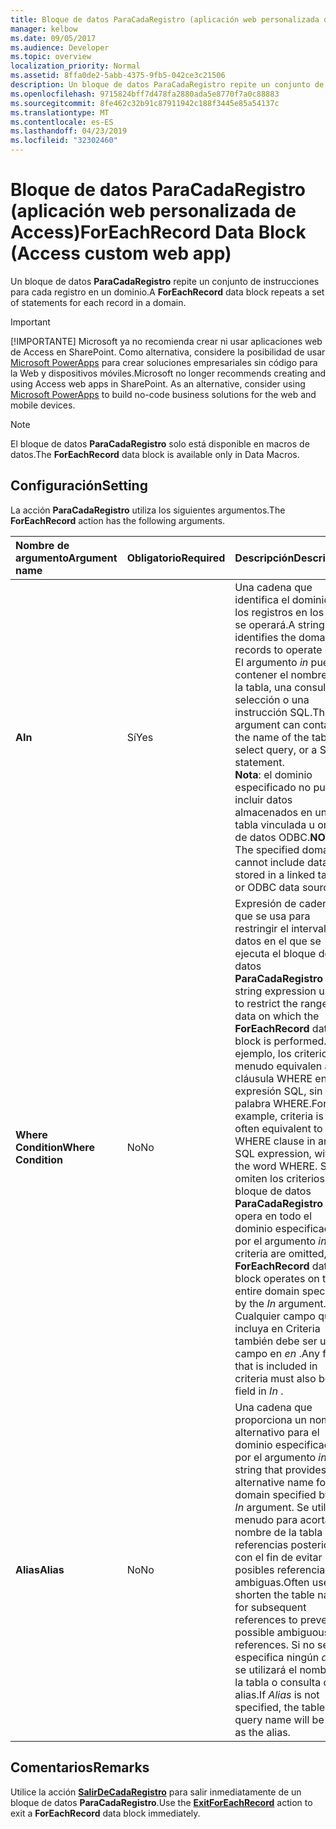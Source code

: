 ```yaml
---
title: Bloque de datos ParaCadaRegistro (aplicación web personalizada de Access)
manager: kelbow
ms.date: 09/05/2017
ms.audience: Developer
ms.topic: overview
localization_priority: Normal
ms.assetid: 8ffa0de2-5abb-4375-9fb5-042ce3c21506
description: Un bloque de datos ParaCadaRegistro repite un conjunto de instrucciones para cada registro en un dominio.
ms.openlocfilehash: 9715824bff7d478fa2880ada5e8770f7a0c88883
ms.sourcegitcommit: 8fe462c32b91c87911942c188f3445e85a54137c
ms.translationtype: MT
ms.contentlocale: es-ES
ms.lasthandoff: 04/23/2019
ms.locfileid: "32302460"
---
```

# <a name="foreachrecord-data-block-access-custom-web-app"></a><span data-ttu-id="1c441-103">Bloque de datos ParaCadaRegistro (aplicación web personalizada de Access)</span><span class="sxs-lookup"><span data-stu-id="1c441-103">ForEachRecord Data Block (Access custom web app)</span></span>

<span data-ttu-id="1c441-104">Un bloque de datos **ParaCadaRegistro** repite un conjunto de instrucciones para cada registro en un dominio.</span><span class="sxs-lookup"><span data-stu-id="1c441-104">A **ForEachRecord** data block repeats a set of statements for each record in a domain.</span></span> 
  
> [!IMPORTANT]
> <span data-ttu-id="1c441-p101">[!IMPORTANTE] Microsoft ya no recomienda crear ni usar aplicaciones web de Access en SharePoint. Como alternativa, considere la posibilidad de usar [Microsoft PowerApps](https://powerapps.microsoft.com/en-us/) para crear soluciones empresariales sin código para la Web y dispositivos móviles.</span><span class="sxs-lookup"><span data-stu-id="1c441-p101">Microsoft no longer recommends creating and using Access web apps in SharePoint. As an alternative, consider using [Microsoft PowerApps](https://powerapps.microsoft.com/en-us/) to build no-code business solutions for the web and mobile devices.</span></span> 
  
> [!NOTE]
> <span data-ttu-id="1c441-107">El bloque de datos **ParaCadaRegistro** solo está disponible en macros de datos.</span><span class="sxs-lookup"><span data-stu-id="1c441-107">The **ForEachRecord** data block is available only in Data Macros.</span></span> 
  
## <a name="setting"></a><span data-ttu-id="1c441-108">Configuración</span><span class="sxs-lookup"><span data-stu-id="1c441-108">Setting</span></span>

<span data-ttu-id="1c441-109">La acción **ParaCadaRegistro** utiliza los siguientes argumentos.</span><span class="sxs-lookup"><span data-stu-id="1c441-109">The **ForEachRecord** action has the following arguments.</span></span> 
  
|<span data-ttu-id="1c441-110">**Nombre de argumento**</span><span class="sxs-lookup"><span data-stu-id="1c441-110">**Argument name**</span></span>|<span data-ttu-id="1c441-111">**Obligatorio**</span><span class="sxs-lookup"><span data-stu-id="1c441-111">**Required**</span></span>|<span data-ttu-id="1c441-112">**Descripción**</span><span class="sxs-lookup"><span data-stu-id="1c441-112">**Description**</span></span>|
|:-----|:-----|:-----|
|<span data-ttu-id="1c441-113">**A**</span><span class="sxs-lookup"><span data-stu-id="1c441-113">**In**</span></span> <br/> |<span data-ttu-id="1c441-114">Sí</span><span class="sxs-lookup"><span data-stu-id="1c441-114">Yes</span></span>  <br/> |<span data-ttu-id="1c441-115">Una cadena que identifica el dominio de los registros en los que se operará.</span><span class="sxs-lookup"><span data-stu-id="1c441-115">A string that identifies the domain of records to operate on.</span></span> <span data-ttu-id="1c441-116">El argumento *in* puede contener el nombre de la tabla, una consulta de selección o una instrucción SQL.</span><span class="sxs-lookup"><span data-stu-id="1c441-116">The  *In*  argument can contain the name of the table, a select query, or a SQL statement.</span></span>  <br/> <span data-ttu-id="1c441-117">**Nota**: el dominio especificado no puede incluir datos almacenados en una tabla vinculada u origen de datos ODBC.</span><span class="sxs-lookup"><span data-stu-id="1c441-117">**NOTE**: The specified domain cannot include data stored in a linked table or ODBC data source.</span></span>           |
|<span data-ttu-id="1c441-118">**Where Condition**</span><span class="sxs-lookup"><span data-stu-id="1c441-118">**Where Condition**</span></span> <br/> |<span data-ttu-id="1c441-119">No</span><span class="sxs-lookup"><span data-stu-id="1c441-119">No</span></span>  <br/> |<span data-ttu-id="1c441-120">Expresión de cadena que se usa para restringir el intervalo de datos en el que se ejecuta el bloque de datos **ParaCadaRegistro** .</span><span class="sxs-lookup"><span data-stu-id="1c441-120">A string expression used to restrict the range of data on which the **ForEachRecord** data block is performed.</span></span> <span data-ttu-id="1c441-121">Por ejemplo, los criterios a menudo equivalen a la cláusula WHERE en una expresión SQL, sin la palabra WHERE.</span><span class="sxs-lookup"><span data-stu-id="1c441-121">For example, criteria is often equivalent to the WHERE clause in an SQL expression, without the word WHERE.</span></span> <span data-ttu-id="1c441-122">Si se omiten los criterios, el bloque de datos **ParaCadaRegistro** opera en todo el dominio especificado por el argumento *in* .</span><span class="sxs-lookup"><span data-stu-id="1c441-122">If criteria are omitted, the **ForEachRecord** data block operates on the entire domain specified by the  *In*  argument.</span></span> <span data-ttu-id="1c441-123">Cualquier campo que se incluya en Criteria también debe ser un campo en *en* .</span><span class="sxs-lookup"><span data-stu-id="1c441-123">Any field that is included in criteria must also be a field in  *In*  .</span></span>  <br/> |
|<span data-ttu-id="1c441-124">**Alias**</span><span class="sxs-lookup"><span data-stu-id="1c441-124">**Alias**</span></span> <br/> |<span data-ttu-id="1c441-125">No</span><span class="sxs-lookup"><span data-stu-id="1c441-125">No</span></span>  <br/> |<span data-ttu-id="1c441-126">Una cadena que proporciona un nombre alternativo para el dominio especificado por el argumento *in* .</span><span class="sxs-lookup"><span data-stu-id="1c441-126">A string that provides an alternative name for the domain specified by the  *In*  argument.</span></span> <span data-ttu-id="1c441-127">Se utiliza a menudo para acortar el nombre de la tabla en referencias posteriores con el fin de evitar posibles referencias ambiguas.</span><span class="sxs-lookup"><span data-stu-id="1c441-127">Often used to shorten the table name for subsequent references to prevent possible ambiguous references.</span></span> <span data-ttu-id="1c441-128">Si no se especifica ningún *alias* , se utilizará el nombre de la tabla o consulta como alias.</span><span class="sxs-lookup"><span data-stu-id="1c441-128">If  *Alias*  is not specified, the table or query name will be used as the alias.</span></span>  <br/> |
   
## <a name="remarks"></a><span data-ttu-id="1c441-129">Comentarios</span><span class="sxs-lookup"><span data-stu-id="1c441-129">Remarks</span></span>

<span data-ttu-id="1c441-130">Utilice la acción **[SalirDeCadaRegistro](exitforeachrecord-macro-action-access-custom-web-app.md)** para salir inmediatamente de un bloque de datos **ParaCadaRegistro**.</span><span class="sxs-lookup"><span data-stu-id="1c441-130">Use the **[ExitForEachRecord](exitforeachrecord-macro-action-access-custom-web-app.md)** action to exit a **ForEachRecord** data block immediately.</span></span> 
  

